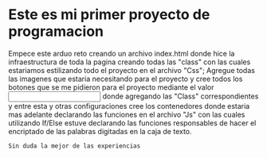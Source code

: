 <h1>Este es mi primer proyecto de programacion</h1>
<p>Empece este arduo reto creando un archivo index.html donde hice la infraestructura de toda la pagina
creando todas las "class" con las cuales estariamos estilizando todo el proyecto en el archivo "Css";
Agregue todas las imagenes que estaria necesitando para el proyecto y cree todos los botones que se 
me pidieron para el proyecto mediante el valor <input> donde agregando las "Class" correspondientes
y entre esta y otras configuraciones cree los contenedores donde estaria mas adelante declarando las 
funciones en el archivo "Js" con las cuales utilizando If/Else estuve declarando las funciones responsables
de hacer el encriptado de las palabras digitadas en la caja de texto.
</p>

```Sin duda la mejor de las experiencias```
